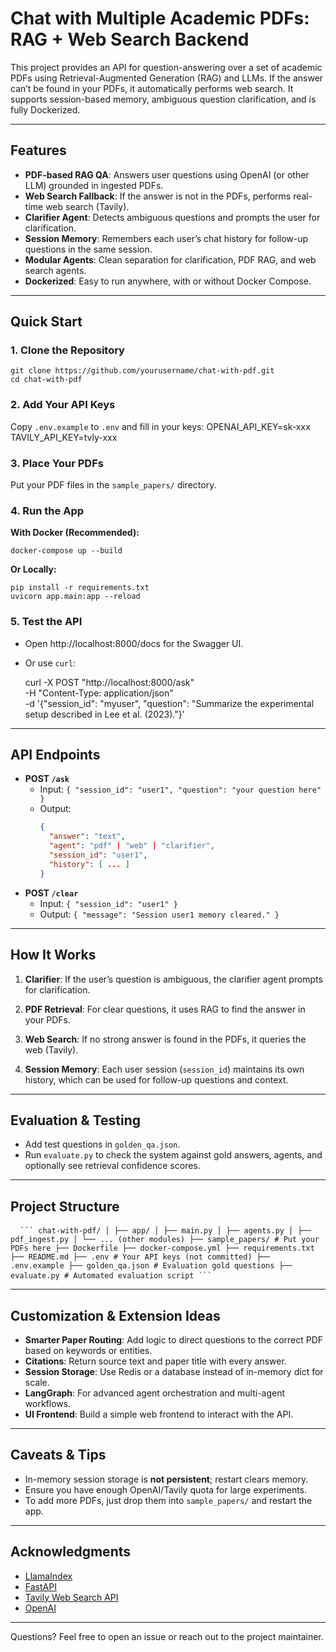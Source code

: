 # Chat with Multiple Academic PDFs: RAG + Web Search Backend

This project provides an API for question-answering over a set of academic PDFs using Retrieval-Augmented Generation (RAG) and LLMs.
If the answer can’t be found in your PDFs, it automatically performs web search.
It supports session-based memory, ambiguous question clarification, and is fully Dockerized.

---

## Features

- **PDF-based RAG QA**: Answers user questions using OpenAI (or other LLM) grounded in ingested PDFs.
- **Web Search Fallback**: If the answer is not in the PDFs, performs real-time web search (Tavily).
- **Clarifier Agent**: Detects ambiguous questions and prompts the user for clarification.
- **Session Memory**: Remembers each user’s chat history for follow-up questions in the same session.
- **Modular Agents**: Clean separation for clarification, PDF RAG, and web search agents.
- **Dockerized**: Easy to run anywhere, with or without Docker Compose.

---

## Quick Start

### 1. Clone the Repository

    git clone https://github.com/yourusername/chat-with-pdf.git
    cd chat-with-pdf

### 2. Add Your API Keys

Copy `.env.example` to `.env` and fill in your keys:
OPENAI_API_KEY=sk-xxx
TAVILY_API_KEY=tvly-xxx


### 3. Place Your PDFs

Put your PDF files in the `sample_papers/` directory.

### 4. Run the App

**With Docker (Recommended):**

    docker-compose up --build

**Or Locally:**

    pip install -r requirements.txt
    uvicorn app.main:app --reload

### 5. Test the API

- Open http://localhost:8000/docs for the Swagger UI.
- Or use `curl`:

    curl -X POST "http://localhost:8000/ask" \
      -H "Content-Type: application/json" \
      -d '{"session_id": "myuser", "question": "Summarize the experimental setup described in Lee et al. (2023)."}'

---

## API Endpoints

- **POST `/ask`**
  - Input: `{ "session_id": "user1", "question": "your question here" }`
  - Output:
    ```json
    {
      "answer": "text",
      "agent": "pdf" | "web" | "clarifier",
      "session_id": "user1",
      "history": [ ... ]
    }
    ```
- **POST `/clear`**
  - Input: `{ "session_id": "user1" }`
  - Output: `{ "message": "Session user1 memory cleared." }`

---

## How It Works

1. **Clarifier**:
   If the user’s question is ambiguous, the clarifier agent prompts for clarification.

2. **PDF Retrieval**:
   For clear questions, it uses RAG to find the answer in your PDFs.

3. **Web Search**:
   If no strong answer is found in the PDFs, it queries the web (Tavily).

4. **Session Memory**:
   Each user session (`session_id`) maintains its own history, which can be used for follow-up questions and context.

---

## Evaluation & Testing

- Add test questions in `golden_qa.json`.
- Run `evaluate.py` to check the system against gold answers, agents, and optionally see retrieval confidence scores.

---

## Project Structure

<pre> <code> ``` chat-with-pdf/ │ ├── app/ │ ├── main.py │ ├── agents.py │ ├── pdf_ingest.py │ └── ... (other modules) ├── sample_papers/ # Put your PDFs here ├── Dockerfile ├── docker-compose.yml ├── requirements.txt ├── README.md ├── .env # Your API keys (not committed) ├── .env.example ├── golden_qa.json # Evaluation gold questions ├── evaluate.py # Automated evaluation script ``` </code> </pre>

---

## Customization & Extension Ideas

- **Smarter Paper Routing**:
  Add logic to direct questions to the correct PDF based on keywords or entities.
- **Citations**:
  Return source text and paper title with every answer.
- **Session Storage**:
  Use Redis or a database instead of in-memory dict for scale.
- **LangGraph**:
  For advanced agent orchestration and multi-agent workflows.
- **UI Frontend**:
  Build a simple web frontend to interact with the API.

---

## Caveats & Tips

- In-memory session storage is **not persistent**; restart clears memory.
- Ensure you have enough OpenAI/Tavily quota for large experiments.
- To add more PDFs, just drop them into `sample_papers/` and restart the app.

---

## Acknowledgments

- [LlamaIndex](https://llamaindex.ai/)
- [FastAPI](https://fastapi.tiangolo.com/)
- [Tavily Web Search API](https://www.tavily.com/)
- [OpenAI](https://platform.openai.com/)

---

Questions?
Feel free to open an issue or reach out to the project maintainer.
